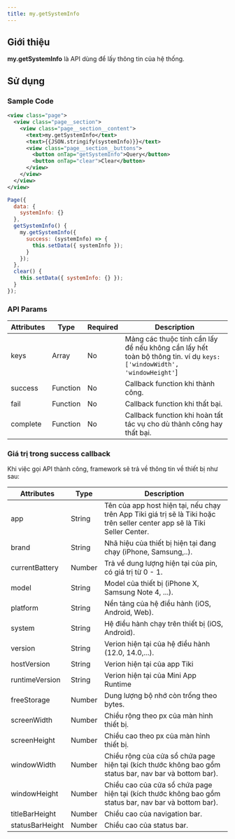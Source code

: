 ```yaml
---
title: my.getSystemInfo
---
```


## Giới thiệu

**my.getSystemInfo** là API dùng để lấy thông tin của hệ thống.

## Sử dụng

### Sample Code

```xml
<view class="page">
  <view class="page__section">
    <view class="page__section__content">
      <text>my.getSystemInfo</text>
      <text>{{JSON.stringify(systemInfo)}}</text>
      <view class="page__section__buttons">
        <button onTap="getSystemInfo">Query</button>
        <button onTap="clear">Clear</button>
      </view>
    </view>
  </view>
</view>
```

```js
Page({
  data: {
    systemInfo: {}
  },
  getSystemInfo() {
    my.getSystemInfo({
      success: (systemInfo) => {
        this.setData({ systemInfo });
      }
    });
  },
  clear() {
    this.setData({ systemInfo: {} });
  }
});
```

### API Params

| Attributes | Type     | Required | Description                                                           |
| ---------- | -------- | -------- | --------------------------------------------------------------------- |
| keys       | Array    | No       | Mảng các thuộc tính cần lấy để nếu không cần lấy hết toàn bộ thông tin. ví dụ `keys: ['windowWidth', 'windowHeight'`]                                                                           |
| success    | Function | No       | Callback function khi thành công.                                     |
| fail       | Function | No       | Callback function khi thất bại.                                       |
| complete   | Function | No       | Callback function khi hoàn tất tác vụ cho dù thành công hay thất bại. |

### Giá trị trong success callback

Khi việc gọi API thành công, framework sẽ trả về thông tin về thiết bị như sau:

| Attributes      | Type   | Description                                                                                                                |
| --------------- | ------ | -------------------------------------------------------------------------------------------------------------------------- |
| app             | String | Tên của app host hiện tại, nếu chạy trên App Tiki giá trị sẽ là Tiki hoặc trên seller center app sẽ là Tiki Seller Center. |
| brand           | String | Nhã hiệu của thiết bị hiện tại đang chạy (iPhone, Samsung,..).                                                             |
| currentBattery  | Number | Trả về dung lượng hiện tại của pin, có giá trị từ 0 - 1.                                                                   |
| model           | String | Model của thiết bị (iPhone X, Samsung Note 4, ...).                                                                        |
| platform        | String | Nền tảng của hệ điều hành (iOS, Android, Web).                                                                             |
| system          | String | Hệ điều hành chạy trên thiết bị (iOS, Android).                                                                            |
| version         | String | Verion hiện tại của hệ điều hành (12.0, 14.0,...).                                                                         |
| hostVersion     | String | Verion hiện tại của app Tiki                                                                                               |
| runtimeVersion  | String | Verion hiện tại của Mini App Runtime                                                                                       |
| freeStorage     | Number | Dung lượng bộ nhớ còn trống theo bytes.                                                                                    |
| screenWidth     | Number | Chiều rộng theo px của màn hình thiết bị.                                                                                  |
| screenHeight    | Number | Chiều cao theo px của màn hình thiết bị.                                                                                   |
| windowWidth     | Number | Chiều rộng của cửa sổ chứa page hiện tại (kích thước không bao gồm status bar, nav bar và bottom bar).                     |
| windowHeight    | Number | Chiều cao của cửa sổ chứa page hiện tại (kích thước không bao gồm status bar, nav bar và bottom bar).                      |
| titleBarHeight  | Number | Chiều cao của navigation bar.                                                                                              |
| statusBarHeight | Number | Chiều cao của status bar.                                                                                                  |
